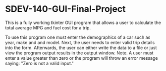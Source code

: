 # SDEV-140-GUI-Final-Project
This is a fully working tkinter GUI program that allows a user to calculate the total average MPG and fuel cost for a trip.

To use this program one must enter the demographics of a car such as year, make and and model. Next, the user needs to enter valid trip details into the form. Afterwards, the user can either write the data to a file or just view the program output results in the output window. Note. A user must enter a value greater than zero or the program will throw an error message saying: "Zero is not a valid input."
